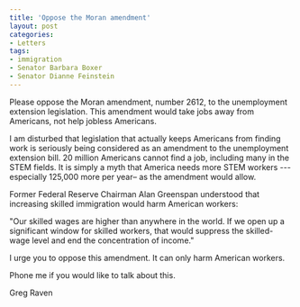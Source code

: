 ```yaml
---
title: 'Oppose the Moran amendment'
layout: post
categories:
- Letters
tags:
- immigration
- Senator Barbara Boxer
- Senator Dianne Feinstein
---
```


Please oppose the Moran amendment, number 2612, to the unemployment extension legislation. This amendment would take jobs away from Americans, not help jobless Americans.  
  
I am disturbed that legislation that actually keeps Americans from finding work is seriously being considered as an amendment to the unemployment extension bill. 20 million Americans cannot find a job, including many in the STEM fields. It is simply a myth that America needs more STEM workers --- especially 125,000 more per year– as the amendment would allow.

Former Federal Reserve Chairman Alan Greenspan understood that increasing skilled immigration would harm American workers:

"Our skilled wages are higher than anywhere in the world. If we open up a significant window for skilled workers, that would suppress the skilled-wage level and end the concentration of income."

I urge you to oppose this amendment. It can only harm American workers.

Phone me if you would like to talk about this.

Greg Raven